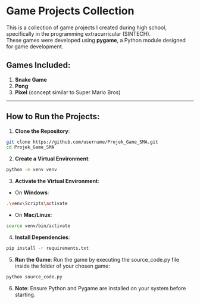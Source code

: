 # Game Projects Collection

This is a collection of game projects I created during high school, specifically in the programming extracurricular (SINTECH).  
These games were developed using **pygame**, a Python module designed for game development.  

## Games Included:
1. **Snake Game**
2. **Pong**
3. **Pixel** (concept similar to Super Mario Bros)

---

## **How to Run the Projects**:
1. **Clone the Repository**:
```bash
git clone https://github.com/username/Projek_Game_SMA.git
cd Projek_Game_SMA
```

2. **Create a Virtual Environment**:
```bash
python -m venv venv
```

3. **Activate the Virtual Environment**:
- On **Windows**:
```bash
.\venv\Scripts\activate
```
- On **Mac/Linux**:
```bash
source venv/bin/activate
```

4. **Install Dependencies**:
```bash
pip install -r requirements.txt
```

5. **Run the Game**:
Run the game by executing the source_code.py file inside the folder of your chosen game:
```bash
python source_code.py
```

6. **Note**:
Ensure Python and Pygame are installed on your system before starting.
